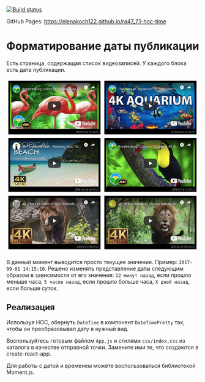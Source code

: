 [![Build status](https://ci.appveyor.com/api/projects/status/lo8ki4teh2mjs6vv?svg=true)](https://ci.appveyor.com/project/elenakoch122/ra47-7-1-hoc-time)

GitHub Pages: https://elenakoch122.github.io/ra47_7.1-hoc-time

Форматирование даты публикации
===

Есть страница, содержащая список видеозаписей.
У каждого блока есть дата публикации.

![Relative Time](./assets/time.png)

В данный момент выводится просто текущее значение. Пример: `2017-09-01 14:15:10`.
Решено изменять представление даты следующим образом в зависимости от его значения:
`12 минут назад`, если прошло меньше часа, `5 часов назад`, если прошло больше часа, `X дней назад`, если больше суток.

## Реализация

Используя HOC, обернуть `DateTime` в компонент `DateTimePretty` так, чтобы он преобразовывал дату в нужный вид.

Воспользуйтесь готовым файлом `App.js` и стилями `css/index.css` из каталога в качестве отправной точки. Замените ими те, что создаются в create-react-app.

Для работы с датой и временем можете воспользоваться библиотекой Moment.js.
